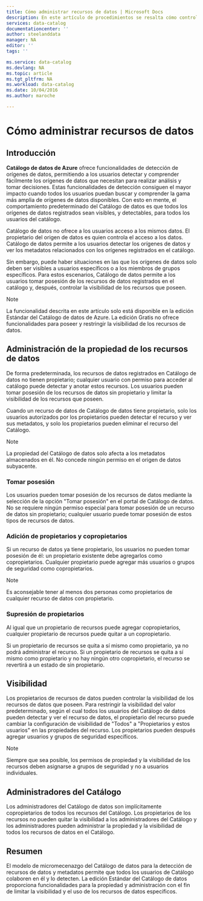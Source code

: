 ```yaml
---
title: Cómo administrar recursos de datos | Microsoft Docs
description: En este artículo de procedimientos se resalta cómo controlar la visibilidad y la propiedad de los recursos de datos registrados en Catálogo de datos de Azure.
services: data-catalog
documentationcenter: ''
author: steelanddata
manager: NA
editor: ''
tags: ''

ms.service: data-catalog
ms.devlang: NA
ms.topic: article
ms.tgt_pltfrm: NA
ms.workload: data-catalog
ms.date: 10/04/2016
ms.author: maroche

---
```

# <a name="how-to-manage-data-assets"></a>Cómo administrar recursos de datos
## <a name="introduction"></a>Introducción
**Catálogo de datos de Azure** ofrece funcionalidades de detección de orígenes de datos, permitiendo a los usuarios detectar y comprender fácilmente los orígenes de datos que necesitan para realizar análisis y tomar decisiones. Estas funcionalidades de detección consiguen el mayor impacto cuando todos los usuarios puedan buscar y comprender la gama más amplia de orígenes de datos disponibles. Con esto en mente, el comportamiento predeterminado del Catálogo de datos es que todos los orígenes de datos registrados sean visibles, y detectables, para todos los usuarios del catálogo.

Catálogo de datos no ofrece a los usuarios acceso a los mismos datos. El propietario del origen de datos es quien controla el acceso a los datos. Catálogo de datos permite a los usuarios detectar los orígenes de datos y ver los metadatos relacionados con los orígenes registrados en el catálogo.

Sin embargo, puede haber situaciones en las que los orígenes de datos solo deben ser visibles a usuarios específicos o a los miembros de grupos específicos. Para estos escenarios, Catálogo de datos permite a los usuarios tomar posesión de los recursos de datos registrados en el catálogo y, después, controlar la visibilidad de los recursos que poseen.

> [!NOTE]
> La funcionalidad descrita en este artículo solo está disponible en la edición Estándar del Catálogo de datos de Azure. La edición Gratis no ofrece funcionalidades para poseer y restringir la visibilidad de los recursos de datos.
> 
> 

## <a name="managing-ownership-of-data-assets"></a>Administración de la propiedad de los recursos de datos
De forma predeterminada, los recursos de datos registrados en Catálogo de datos no tienen propietario; cualquier usuario con permiso para acceder al catálogo puede detectar y anotar estos recursos. Los usuarios pueden tomar posesión de los recursos de datos sin propietario y limitar la visibilidad de los recursos que poseen.

Cuando un recurso de datos de Catálogo de datos tiene propietario, solo los usuarios autorizados por los propietarios pueden detectar el recurso y ver sus metadatos, y solo los propietarios pueden eliminar el recurso del Catálogo.

> [!NOTE]
> La propiedad del Catálogo de datos solo afecta a los metadatos almacenados en él. No concede ningún permiso en el origen de datos subyacente.
> 
> 

### <a name="taking-ownership"></a>Tomar posesión
Los usuarios pueden tomar posesión de los recursos de datos mediante la selección de la opción "Tomar posesión" en el portal de Catálogo de datos. No se requiere ningún permiso especial para tomar posesión de un recurso de datos sin propietario; cualquier usuario puede tomar posesión de estos tipos de recursos de datos.

### <a name="adding-owners-and-co-owners"></a>Adición de propietarios y copropietarios
Si un recurso de datos ya tiene propietario, los usuarios no pueden tomar posesión de él: un propietario existente debe agregarlos como copropietarios. Cualquier propietario puede agregar más usuarios o grupos de seguridad como copropietarios.

> [!NOTE]
> Es aconsejable tener al menos dos personas como propietarios de cualquier recurso de datos con propietario.
> 
> 

### <a name="removing-owners"></a>Supresión de propietarios
Al igual que un propietario de recursos puede agregar copropietarios, cualquier propietario de recursos puede quitar a un copropietario.

Si un propietario de recursos se quita a sí mismo como propietario, ya no podrá administrar el recurso. Si un propietario de recursos se quita a sí mismo como propietario y no hay ningún otro copropietario, el recurso se revertirá a un estado de sin propietario.

## <a name="visibility"></a>Visibilidad
Los propietarios de recursos de datos pueden controlar la visibilidad de los recursos de datos que poseen. Para restringir la visibilidad del valor predeterminado, según el cual todos los usuarios del Catálogo de datos pueden detectar y ver el recurso de datos, el propietario del recurso puede cambiar la configuración de visibilidad de "Todos" a "Propietarios y estos usuarios" en las propiedades del recurso. Los propietarios pueden después agregar usuarios y grupos de seguridad específicos.

> [!NOTE]
> Siempre que sea posible, los permisos de propiedad y la visibilidad de los recursos deben asignarse a grupos de seguridad y no a usuarios individuales.
> 
> 

## <a name="catalog-administrators"></a>Administradores del Catálogo
Los administradores del Catálogo de datos son implícitamente copropietarios de todos los recursos del Catálogo. Los propietarios de los recursos no pueden quitar la visibilidad a los administradores del Catálogo y los administradores pueden administrar la propiedad y la visibilidad de todos los recursos de datos en el Catálogo.

## <a name="summary"></a>Resumen
El modelo de micromecenazgo del Catálogo de datos para la detección de recursos de datos y metadatos permite que todos los usuarios de Catálogo colaboren en él y lo detecten. La edición Estándar del Catálogo de datos proporciona funcionalidades para la propiedad y administración con el fin de limitar la visibilidad y el uso de los recursos de datos específicos.

<!--HONumber=Oct16_HO2-->


